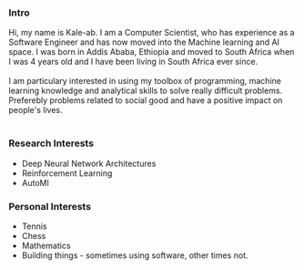 ### Intro

Hi, my name is Kale-ab. I am a Computer Scientist, who has experience as a Software Engineer and has now moved into the Machine learning and AI space. I was born in Addis Ababa, Ethiopia and moved to South Africa when I was 4 years old and I have been living in South Africa ever since.
<br /> <br/>
I am particulary interested in using my toolbox of programming, machine learning knowledge and analytical skills to solve really difficult problems. Preferebly problems related to social good and have a positive impact on people's lives.
<br /><br />

### Research Interests

- Deep Neural Network Architectures
- Reinforcement Learning
- AutoMl

### Personal Interests

- Tennis
- Chess
- Mathematics
- Building things - sometimes using software, other times not.
